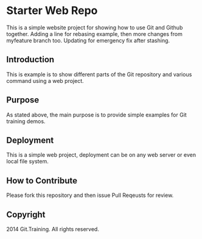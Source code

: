 # Starter Web Repo

This is a simple website project for showing how to use Git and Github together. Adding a line for rebasing example, then more changes from myfeature branch too. Updating for emergency fix after stashing. 

## Introduction

This is example is to show different parts of the Git repository and various command using a web project. 

## Purpose

As stated above, the main purpose is to provide simple examples for Git training demos. 

## Deployment

This is a simple web project, deployment can be on any web server or even local file system.

## How to Contribute

Please fork this repository and then issue Pull Reqeusts for review.

## Copyright

2014 Git.Training. All rights reserved. 